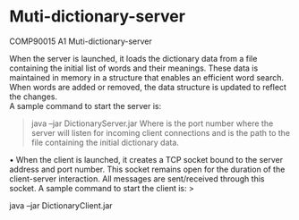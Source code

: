 # Muti-dictionary-server
COMP90015 A1 Muti-dictionary-server

When the server is launched, it loads the dictionary data from a file containing the initial list of words and their meanings. 
These data is maintained in memory in a structure that enables an efficient word search. When words are added or removed, the data structure is updated to reflect the changes.  
A sample command to start the server is:


> java –jar DictionaryServer.jar <port> <dictionary-file> Where <port> 
is the port number where the server will listen for incoming client connections and <dictionary-file> is the path to the file containing the initial dictionary data.   


• When the client is launched, it creates a TCP socket bound to the server address and port number. 
This socket remains open for the duration of the client-server interaction. All messages are sent/received through this socket. A sample command to start the client is: > 

java –jar DictionaryClient.jar <server-address> <server-port> 
